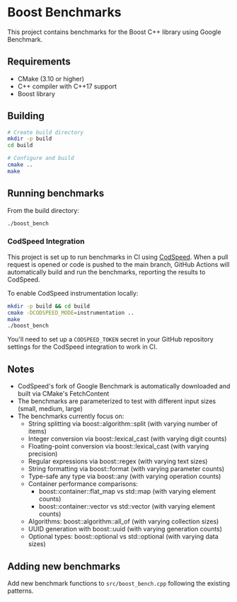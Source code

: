# Boost Benchmarks

This project contains benchmarks for the Boost C++ library using Google Benchmark.

## Requirements

- CMake (3.10 or higher)
- C++ compiler with C++17 support
- Boost library

## Building

```bash
# Create build directory
mkdir -p build
cd build

# Configure and build
cmake ..
make
```

## Running benchmarks

From the build directory:

```bash
./boost_bench
```

### CodSpeed Integration

This project is set up to run benchmarks in CI using [CodSpeed](https://codspeed.io/). When a pull request is opened or code is pushed to the main branch, GitHub Actions will automatically build and run the benchmarks, reporting the results to CodSpeed.

To enable CodSpeed instrumentation locally:

```bash
mkdir -p build && cd build
cmake -DCODSPEED_MODE=instrumentation ..
make
./boost_bench
```

You'll need to set up a `CODSPEED_TOKEN` secret in your GitHub repository settings for the CodSpeed integration to work in CI.

## Notes

- CodSpeed's fork of Google Benchmark is automatically downloaded and built via CMake's FetchContent
- The benchmarks are parameterized to test with different input sizes (small, medium, large)
- The benchmarks currently focus on:
  - String splitting via boost::algorithm::split (with varying number of items)
  - Integer conversion via boost::lexical_cast (with varying digit counts)
  - Floating-point conversion via boost::lexical_cast (with varying precision)
  - Regular expressions via boost::regex (with varying text sizes)
  - String formatting via boost::format (with varying parameter counts)
  - Type-safe any type via boost::any (with varying operation counts)
  - Container performance comparisons:
    - boost::container::flat_map vs std::map (with varying element counts)
    - boost::container::vector vs std::vector (with varying element counts)
  - Algorithms: boost::algorithm::all_of (with varying collection sizes)
  - UUID generation with boost::uuid (with varying generation counts)
  - Optional types: boost::optional vs std::optional (with varying data sizes)

## Adding new benchmarks

Add new benchmark functions to `src/boost_bench.cpp` following the existing patterns.